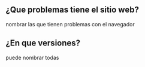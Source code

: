 ## ¿Que problemas tiene el sitio web?
nombrar las que tienen problemas con el navegador
## ¿En que versiones?
puede nombrar todas

